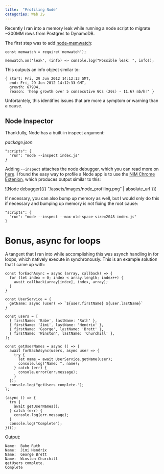 ```yaml
---
title:  "Profiling Node"
categories: Web JS
---
```


Recently I ran into a memory leak while running a node script to migrate ~300MM rows from Postgres to DynamoDB.

The first step was to add [node-memwatch](https://github.com/lloyd/node-memwatch):

```
const memwatch = require('memwatch');

memwatch.on('leak', (info) => console.log("Possible leak: ", info));
```

This outputs an info object similar to:

```
{ start: Fri, 29 Jun 2012 14:12:13 GMT,
  end: Fri, 29 Jun 2012 14:12:33 GMT,
  growth: 67984,
  reason: 'heap growth over 5 consecutive GCs (20s) - 11.67 mb/hr' }
```

Unfortantely, this identifies issues that are more a symptom or warning than a cause.

## Node Inspector

Thankfully, Node has a built-in inspect argument:

*package.json*

```
"scripts": {
  "run": "node --inspect index.js"
}
```

Adding `--inspect` attaches the node debugger, which you can read more on [here](https://nodejs.org/en/docs/inspector/). I found the easy way to profile a Node app is to use the [NiM Chrome Extenion](https://chrome.google.com/webstore/detail/nodejs-v8-inspector-manag/gnhhdgbaldcilmgcpfddgdbkhjohddkj?hl=en), which produces output similar to this:

![Node debugger]({{ "/assets/images/node_profiling.png" | absolute_url }})

If necessary, you can also bump up memory as well, but I would only do this if necessary and bumping up memory is not fixing the root cause:

```
"scripts": {
  "run": "node --inspect --max-old-space-size=2048 index.js"
}
```

# Bonus, async for loops

A tangent that I ran into while accomplishing this was asynch handling in for loops, which natively execute in synchronously. This is an example solution that I came up with:

```
const forEachAsync = async (array, callback) => {
  for (let index = 0; index < array.length; index++) {
    await callback(array[index], index, array);
  }
}

const UserService = {
  getName: async (user) => `${user.firstName} ${user.lastName}`
}

const users = [
  { firstName: 'Babe', lastName: 'Ruth' },
  { firstName: 'Jimi', lastName: 'Hendrix' },
  { firstName: 'George', lastName: 'Brett' },
  { firstName: 'Winston', lastName: 'Churchill' },
];

const getUserNames = async () => {
  await forEachAsync(users, async user => {
    try {
      let name = await UserService.getName(user);
      console.log("Name: ", name);
    } catch (err) {
      console.error(err.message);
    }
  });
  console.log("getUsers complete.");
};

(async () => {
  try {
    await getUserNames();
  } catch (err) {
    console.log(err.message);
  }
  console.log("Complete");
})();
```

Output:

```
Name:  Babe Ruth
Name:  Jimi Hendrix
Name:  George Brett
Name:  Winston Churchill
getUsers complete.
Complete
```
